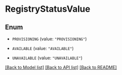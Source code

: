 # RegistryStatusValue

## Enum


* `PROVISIONING` (value: `"PROVISIONING"`)

* `AVAILABLE` (value: `"AVAILABLE"`)

* `UNAVAILABLE` (value: `"UNAVAILABLE"`)


[[Back to Model list]](../README.md#documentation-for-models) [[Back to API list]](../README.md#documentation-for-api-endpoints) [[Back to README]](../README.md)

